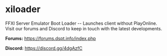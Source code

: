 xiloader
========

FFXI Server Emulator Boot Loader -- Launches client without PlayOnline.
Visit our forums and Discord to keep in touch with the latest developments.

**Forums:** https://forums.dspt.info/index.php

**Discord:**
https://discord.gg/4dgAzfC
